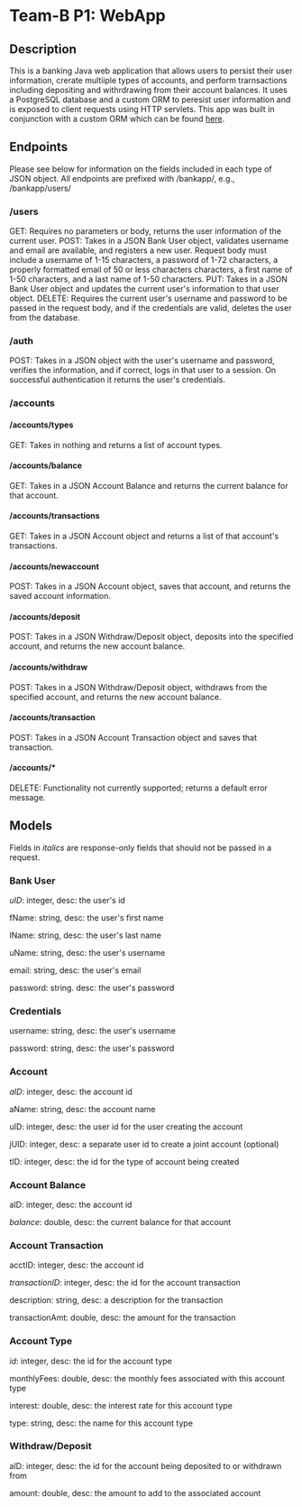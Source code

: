 # Team-B P1: WebApp

## Description

This is a banking Java web application that allows users to persist their user information, crerate multiiple types of accounts, and perform trarnsactions including depositing and withrdrawing from their account balances. It uses a PostgreSQL database and a custom ORM to peresist user information and is exposed to client requests using HTTP servlets. This app was built in conjunction with a custom ORM which can be found [here](https://github.com/210426-java-react-enterprise/Team-B_p1_ORM).

## Endpoints

Please see below for information on the fields included in each type of JSON object.
All endpoints are prefixed with /bankapp/, e.g., /bankapp/users/

### /users

GET: Requires no parameters or body, returns the user information of the current user.
POST: Takes in a JSON Bank User object, validates username and email are available, and registers a new user. Request body must include a username of 1-15 characters, a password of 1-72 characters, a properly formatted email of 50 or less characters characters, a first name of 1-50 characters, and a last name of 1-50 characters.
PUT: Takes in a JSON Bank User object and updates the current user's information to that user object.
DELETE: Requires the current user's username and password to be passed in the request body, and if the credentials are valid, deletes the user from the database.

### /auth

POST: Takes in a JSON object with the user's username and password, verifies the information, and if correct, logs in that user to a session. On successful authentication it returns the user's credentials.

### /accounts

#### /accounts/types
GET: Takes in nothing and returns a list of account types.

#### /accounts/balance
GET: Takes in a JSON Account Balance and returns the current balance for that account.

#### /accounts/transactions
GET: Takes in a JSON Account object and returns a list of that account's transactions.

#### /accounts/newaccount
POST: Takes in a JSON Account object, saves that account, and returns the saved account information.

#### /accounts/deposit
POST: Takes in a JSON Withdraw/Deposit object, deposits into the specified account, and returns the new account balance.

#### /accounts/withdraw
POST: Takes in a JSON Withdraw/Deposit object, withdraws from the specified account, and returns the new account balance.

#### /accounts/transaction
POST: Takes in a JSON Account Transaction object and saves that transaction.

#### /accounts/*
DELETE: Functionality not currently supported; returns a default error message.

## Models

Fields in *italics* are response-only fields that should not be passed in a request.

### Bank User 
*uID*: integer, desc: the user's id

fName: string, desc: the user's first name

lName: string, desc: the user's last name

uName: string, desc: the user's username

email: string, desc: the user's email

password: string. desc: the user's password

### Credentials
username: string, desc: the user's username

password: string, desc: the user's password

### Account
*aID*: integer, desc: the account id

aName: string, desc: the account name

uID: integer, desc: the user id for the user creating the account

jUID: integer, desc: a separate user id to create a joint account (optional)

tID: integer, desc: the id for the type of account being created

### Account Balance
aID: integer, desc: the account id

*balance*: double, desc: the current balance for that account


### Account Transaction
acctID: integer, desc: the account id

*transactionID*: integer, desc: the id for the account transaction

description: string, desc: a description for the transaction

transactionAmt: double, desc: the amount for the transaction

### Account Type
*id*: integer, desc: the id for the account type

monthlyFees: double, desc: the monthly fees associated with this account type

interest: double, desc: the interest rate for this account type

type: string, desc: the name for this account type

### Withdraw/Deposit
aID: integer, desc: the id for the account being deposited to or withdrawn from

amount: double, desc: the amount to add to the associated account

